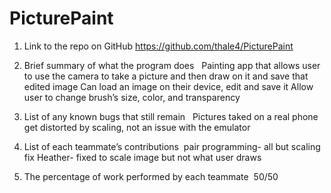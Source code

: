 # PicturePaint
1. Link to the repo on GitHub
https://github.com/thale4/PicturePaint

2. Brief summary of what the program does  
Painting app that allows user to use the camera to take a picture and then draw on it and save that edited image
Can load an image on their device, edit and save it 
Allow user to change brush’s size, color, and transparency

3. List of any known bugs that still remain  
Pictures taked on a real phone get distorted by scaling, not an issue with the emulator

4. List of each teammate’s contributions 
pair programming- all but scaling fix
Heather- fixed to scale image but not what user draws

5. The percentage of work performed by each teammate 
50/50

